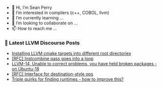 - 👋 Hi, I’m Sean Perry
- 👀 I’m interested in compilers (c++, COBOL, llvm)
- 🌱 I’m currently learning ...
- 💞️ I’m looking to collaborate on ...
- 📫 How to reach me ...

<!---
s66perry/s66perry is a ✨ special ✨ repository because its `README.md` (this file) appears on your GitHub profile.
You can click the Preview link to take a look at your changes.
--->
### 📕 Latest LLVM Discourse Posts

<!-- DISCOURSE-LLVM:START -->
- [Installing LLVM cmake targets into different root directories](https://discourse.llvm.org/t/installing-llvm-cmake-targets-into-different-root-directories/64368#post_8)
- [[RFC] Instcombine pass goes into a loop](https://discourse.llvm.org/t/rfc-instcombine-pass-goes-into-a-loop/64609#post_4)
- [LLVM-14, Unable to correct problems, you have held broken packages - on Ubuntu-18](https://discourse.llvm.org/t/llvm-14-unable-to-correct-problems-you-have-held-broken-packages-on-ubuntu-18/64619#post_6)
- [[RFC] Interface for destination-style ops](https://discourse.llvm.org/t/rfc-interface-for-destination-style-ops/64056?page=3#post_42)
- [Triple quirks for finding runtimes - how to improve this?](https://discourse.llvm.org/t/triple-quirks-for-finding-runtimes-how-to-improve-this/64078#post_2)
<!-- DISCOURSE-LLVM:END -->
